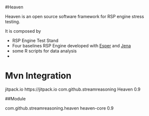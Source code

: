 #Heaven

Heaven is an open source software framework for RSP engine stress testing.

It is composed by

- RSP Engine Test Stand 
- Four baselines RSP Engine developed with [Esper](http://www.espertech.com/esper/) and [Jena](http://jena.apache.org/index.html)
- some R scripts for data analysis
- 

# Mvn Integration
<repositories>
		<repository>
		    <id>jitpack.io</id>
		    <url>https://jitpack.io</url>
		</repository>
</repositories>


<dependency>
	<groupId>com.github.streamreasoning</groupId>
	<artifactId>Heaven</artifactId>
	<version>0.9</version>
</dependency>
	
	
##Module


<dependency>
	    <groupId>com.github.streamreasoning.heaven</groupId>
	    <artifactId>heaven-core</artifactId>
	    <version>0.9</version>
</dependency>
